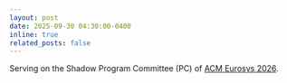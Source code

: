 ```yaml
---
layout: post
date: 2025-09-30 04:30:00-0400
inline: true
related_posts: false
---
```


Serving on the Shadow Program Committee (PC) of [ACM Eurosys 2026](https://2026.eurosys.org/).